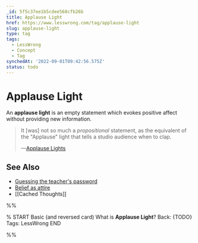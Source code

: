 ```yaml
---
_id: 5f5c37ee1b5cdee568cfb26b
title: Applause Light
href: https://www.lesswrong.com/tag/applause-light
slug: applause-light
type: tag
tags:
  - LessWrong
  - Concept
  - Tag
synchedAt: '2022-09-01T09:42:56.575Z'
status: todo
---
```


# Applause Light

An **applause light** is an empty statement which evokes positive affect without providing new information.

> It \[was\] not so much a *propositional* statement, as the equivalent of the "Applause" light that tells a studio audience when to clap.
>
> —[Applause Lights](http://lesswrong.com/lw/jb/applause_lights/)

## See Also

- [Guessing the teacher's password](https://wiki.lesswrong.com/wiki/Guessing_the_teacher's_password) 
- [Belief as attire](https://wiki.lesswrong.com/wiki/Belief_as_attire)
- [[Cached Thoughts]]


%%

% START
Basic (and reversed card)
What is **Applause Light**?
Back: {TODO}
Tags: LessWrong
END

%%
	
